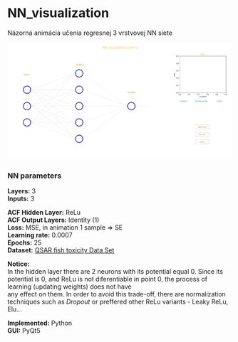 # NN_visualization

Názorná animácia učenia regresnej 3 vrstvovej NN siete
 
![NN_visualization](https://github.com/PavolGrofcik/NN_visualization/blob/main/NN_visualization_new.gif)

### NN parameters
**Layers:** 3  
**Inputs:** 3  

**ACF Hidden Layer:** ReLu  
**ACF Output Layers:** Identity (1)  
**Loss:** MSE, in animation 1 sample => SE   
**Learning rate:** 0.0007   
**Epochs:** 25  
**Dataset:** [QSAR fish toxicity Data Set](https://archive.ics.uci.edu/ml/datasets/QSAR+fish+toxicity)  

**Notice:**  
In the hidden layer there are 2 neurons with its potential equal 0. Since its potential is 0, and 
ReLu is not diferentiable in point 0, the process of learning (updating weights) does not have  
any effect on them. In order to avoid this trade-off, there are normalization techniques such as 
*Dropout* or preffered other ReLu variants - Leaky ReLu, Elu... 
  
  

  
**Implemented:** Python  
**GUI:** PyQt5 

